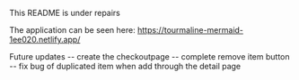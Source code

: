 This README is under repairs

The application can be seen here: https://tourmaline-mermaid-1ee020.netlify.app/

Future updates
-- create the checkoutpage
-- complete remove item button
-- fix bug of duplicated item when add through the detail page
